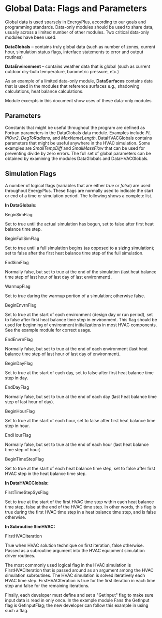 # Global Data: Flags and Parameters

Global data is used sparsely in EnergyPlus, according to our goals and programming standards.  Data-only modules should be used to share data, usually across a limited number of other modules.  Two critical data-only modules have been used:

**DataGlobals** – contains truly global data (such as number of zones, current hour, simulation status flags, interface statements to error and output routines)

**DataEnvironment** – contains weather data that is global (such as current outdoor dry-bulb temperature, barometric pressure, etc.)

As an example of a limited data-only module, **DataSurfaces** contains data that is used in the modules that reference surfaces e.g., shadowing calculations, heat balance calculations.

Module excerpts in this document show uses of these data-only modules.

## Parameters

Constants that might be useful throughout the program are defined as Fortran parameters in the DataGlobals data module. Examples include *PI*, *PiOvr2*, *DegToRadians*, and *MaxNameLength*. DataHVACGlobals contains parameters that might be useful anywhere in the HVAC simulation. Some examples are *SmallTempDiff* and *SmallMassFlow* that can be used for preventing divide by zero errors. The full set of global parameters can be obtained by examining the modules DataGlobals and DataHVACGlobals.

## Simulation Flags

A number of logical flags (variables that are either *true* or *false*) are used throughout EnergyPlus. These flags are normally used to indicate the start or end of a time or simulation period. The following shows a complete list.

**In DataGlobals:**

BeginSimFlag

Set to true until the actual simulation has begun, set to false after first heat balance time step.

BeginFullSimFlag

Set to true until a full simulation begins (as opposed to a sizing simulation); set to false after the first heat balance time step of the full simulation.

EndSimFlag

Normally false, but set to true at the end of the simulation (last heat balance time step of last hour of last day of last environment).

WarmupFlag

Set to true during the warmup portion of a simulation; otherwise false.

BeginEnvrnFlag

Set to true at the start of each environment (design day or run period), set to false after first heat balance time step in environment. This flag should be used for beginning of environment initializations in most HVAC components. See the example module for correct usage.

EndEnvrnFlag

Normally false, but set to true at the end of each environment (last heat balance time step of last hour of last day of environment).

BeginDayFlag

Set to true at the start of each day, set to false after first heat balance time step in day.

EndDayFlag

Normally false, but set to true at the end of each day (last heat balance time step of last hour of day).

BeginHourFlag

Set to true at the start of each hour, set to false after first heat balance time step in hour.

EndHourFlag

Normally false, but set to true at the end of each hour (last heat balance time step of hour)

BeginTimeStepFlag

Set to true at the start of each heat balance time step, set to false after first HVAC step in the heat balance time step.

**In DataHVACGlobals:**

FirstTimeStepSysFlag

Set to true at the start of the first HVAC time step within each heat balance time step, false at the end of the HVAC time step.  In other words, this flag is true during the first HVAC time step in a heat balance time step, and is false otherwise.

**In Subroutine SimHVAC:**

FirstHVACIteration

True when HVAC solution technique on first iteration, false otherwise. Passed as a subroutine argument into the HVAC equipment simulation driver routines.

The most commonly used logical flag in the HVAC simulation is FirstHVACIteration that is passed around as an argument among the HVAC simulation subroutines. The HVAC simulation is solved iteratively each HVAC time step. FirstHVACIteration is true for the first iteration in each time step and false for the remaining iterations.

Finally, each developer must define and set a "GetInput" flag to make sure input data is read in only once. In the example module Fans the GetInput flag is GetInputFlag; the new developer can follow this example in using such a flag.